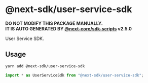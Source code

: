 # @next-sdk/user-service-sdk

**DO NOT MODIFY THIS PACKAGE MANUALLY.**  
**IT IS AUTO GENERATED BY [@next-core/sdk-scripts] v2.5.0**

User Service SDK.

## Usage

```bash
yarn add @next-sdk/user-service-sdk
```

```ts
import * as UserServiceSdk from "@next-sdk/user-service-sdk";
```

[@next-core/sdk-scripts]: https://github.com/easyops-cn/next-core/tree/master/packages/sdk-scripts
